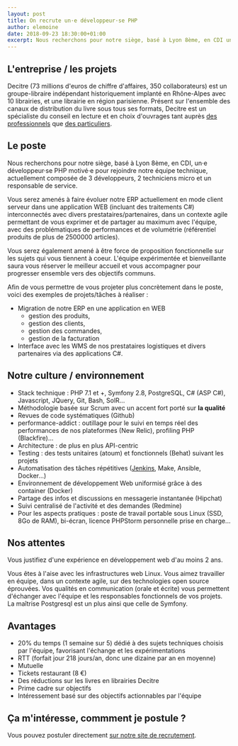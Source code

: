 ```yaml
---
layout: post
title: On recrute un·e développeur·se PHP
author: elemoine
date: 2018-09-23 18:30:00+01:00
excerpt: Nous recherchons pour notre siège, basé à Lyon 8ème, en CDI un·e développeur·se PHP motivé·e pour rejoindre nos équipes techniques
---
```


## L'entreprise / les projets

Decitre (73 millions d'euros de chiffre d'affaires, 350 collaborateurs) est un groupe-libraire 
indépendant historiquement implanté en Rhône-Alpes avec 10 librairies, 
et une librairie en région parisienne. Présent sur l'ensemble des canaux 
de distribution du livre sous tous ses formats, Decitre est un spécialiste 
du conseil en lecture et en choix d'ouvrages tant auprès [des professionnels](https://www.decitrepro.fr/) 
que [des particuliers](https://www.decitre.fr/). 

## Le poste

Nous recherchons pour notre siège, basé à Lyon 8ème, en CDI, un·e développeur·se 
PHP motivé·e pour rejoindre notre équipe technique, actuellement 
composée de 3 développeurs, 2 techniciens micro et un responsable de service.

Vous serez amenés à faire évoluer notre ERP actuellement en mode client serveur
dans une application WEB (incluant des traitements C#) interconnectés avec divers
prestataires/partenaires, dans un contexte agile permettant de vous exprimer et de
partager au maximum avec l'équipe, avec des problématiques de performances et de 
volumétrie (référentiel produits de plus de 2500000 articles).

Vous serez également amené à être force de proposition fonctionnelle sur les 
sujets qui vous tiennent à coeur. L'équipe expérimentée et bienveillante saura 
vous réserver le meilleur accueil et vous accompagner pour progresser ensemble
vers des objectifs communs.

Afin de vous permettre de vous projeter plus concrètement dans le poste, voici 
des exemples de projets/tâches à réaliser :
* Migration de notre ERP en une application en WEB
  * gestion des produits,
  * gestion des clients,
  * gestion des commandes,
  * gestion de la facturation   
* Interface avec les WMS de nos prestataires logistiques et divers partenaires 
via des applications C#.

## Notre culture / environnement

* Stack technique : PHP 7.1 et +, Symfony 2.8, PostgreSQL, C# (ASP C#), Javascript,
JQuery, Git, Bash, SolR...
* Méthodologie basée sur Scrum avec un accent fort porté sur **la qualité**
* Revues de code systématiques (Github)
* performance-addict : outillage pour le suivi en temps réel des performances 
de nos plateformes (New Relic), profiling PHP (Blackfire)...
* Architecture : de plus en plus API-centric
* Testing : des tests unitaires (atoum) et fonctionnels (Behat) suivant les projets
* Automatisation des tâches répétitives ([Jenkins](https://tech.decitre.fr/posts/comment-nous-sommes-passes-aux-pipelines-jenkins), 
Make, Ansible, Docker...)
* Environnement de développement Web uniformisé grâce à des container (Docker)
* Partage des infos et discussions en messagerie instantanée (Hipchat)
* Suivi centralisé de l'activité et des demandes (Redmine)
* Pour les aspects pratiques : poste de travail portable sous Linux (SSD, 
8Go de RAM), bi-écran, licence PHPStorm personnelle prise en charge...

## Nos attentes

Vous justifiez d'une expérience en développement web d'au moins 2 ans.

Vous êtes à l'aise avec les infrastructures web Linux. Vous aimez travailler 
en équipe, dans un contexte agile, sur des technologies open source éprouvées. 
Vos qualités en communication (orale et écrite) vous permettent d'échanger 
avec l'équipe et les responsables fonctionnels de vos projets. 
La maîtrise Postgresql est un plus ainsi que celle de Symfony.

## Avantages

* 20% du temps (1 semaine sur 5) dédié à des sujets techniques choisis par 
l'équipe, favorisant l'échange et les expérimentations
* RTT (forfait jour 218 jours/an, donc une dizaine par an en moyenne)
* Mutuelle
* Tickets restaurant (8 €)
* Des réductions sur les livres en librairies Decitre
* Prime cadre sur objectifs
* Intéressement basé sur des objectifs actionnables par l'équipe

## Ça m'intéresse, commment je postule ?

Vous pouvez postuler directement [sur notre site de recrutement](http://www.decitre-recrutement.com/nos-offres-d-emploi/employe/show-283-developpeur-se-php-h-f.html).

